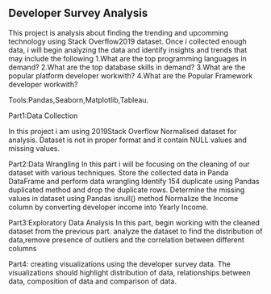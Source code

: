 ## Developer Survey Analysis
This project is analysis about finding the trending and upcomming technology using Stack Overflow2019 dataset.
Once i collected enough data, i  will begin analyzing the data and identify insights and 
trends that may include the following
1.What are the top programming languages in demand?
2.What are the top database skills in demand?
3.What are the popular platform developer workwith?
4.What are the Popular Framework developer workwith?

Tools:Pandas,Seaborn,Matplotlib,Tableau.
 
Part1:Data Collection

In this project i am using 2019Stack Overflow Normalised dataset for analysis.
Dataset is not in proper format and it contain NULL values and missing values.

Part2:Data Wrangling
In this part i will be focusing on the cleaning of our dataset with various techniques.
Store the collected data in Panda DataFrame and perform data wrangling
Identify 154 duplicate using Pandas duplicated method and drop the duplicate rows.
Determine the missing values in dataset using Pandas isnull() method
Normalize the Income column by converting developer income into Yearly Income.

Part3:Exploratory Data Analysis
In this part, begin working with the cleaned dataset from the previous part.
 analyze the dataset to find the distribution of data,remove presence of outliers and the correlation between different columns

Part4:
creating  visualizations using the developer survey data. 
The visualizations should highlight distribution of data, relationships between data, composition of data and comparison of data.









